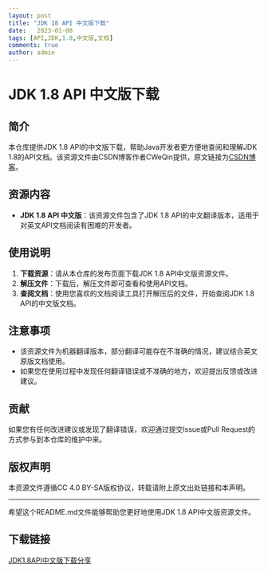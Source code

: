```yaml
---
layout: post
title: "JDK 18 API 中文版下载"
date:   2023-01-08
tags: [API,JDK,1.8,中文版,文档]
comments: true
author: admin
---
```

# JDK 1.8 API 中文版下载

## 简介

本仓库提供JDK 1.8 API的中文版下载，帮助Java开发者更方便地查阅和理解JDK 1.8的API文档。该资源文件由CSDN博客作者CWeQin提供，原文链接为[CSDN博客](https://blog.csdn.net/cweqin/article/details/115367384)。

## 资源内容

- **JDK 1.8 API 中文版**：该资源文件包含了JDK 1.8 API的中文翻译版本，适用于对英文API文档阅读有困难的开发者。

## 使用说明

1. **下载资源**：请从本仓库的发布页面下载JDK 1.8 API中文版资源文件。
2. **解压文件**：下载后，解压文件即可查看和使用API文档。
3. **查阅文档**：使用您喜欢的文档阅读工具打开解压后的文件，开始查阅JDK 1.8 API的中文版文档。

## 注意事项

- 该资源文件为机器翻译版本，部分翻译可能存在不准确的情况，建议结合英文原版文档使用。
- 如果您在使用过程中发现任何翻译错误或不准确的地方，欢迎提出反馈或改进建议。

## 贡献

如果您有任何改进建议或发现了翻译错误，欢迎通过提交Issue或Pull Request的方式参与到本仓库的维护中来。

## 版权声明

本资源文件遵循CC 4.0 BY-SA版权协议，转载请附上原文出处链接和本声明。

---

希望这个README.md文件能够帮助您更好地使用JDK 1.8 API中文版资源文件。

## 下载链接

[JDK1.8API中文版下载分享](https://pan.quark.cn/s/8507f4e0f6ab)
